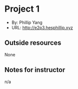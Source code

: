 # Project 1

- By: Phillip Yang
- URL: http://e2p3.hesphillip.xyz

## Outside resources

None

## Notes for instructor

n/a
